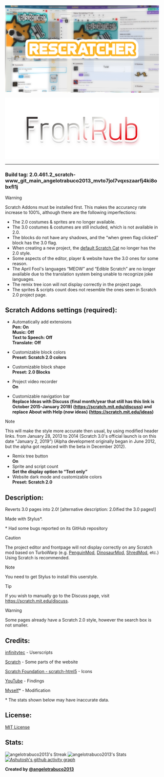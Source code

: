 ![Preview](https://raw.githubusercontent.com/gliczide/Rescratcher/main/preview.png)
<p align="center">
  <img src="https://github.com/angelotrabuco2013/temp/raw/main/FrontRub.svg" alt="FrontRub logo for New Year 2024"/>
</p>

---

### Build tag: 2.0.461.2_scratch-www_git_main_angelotrabuco2013_mvto7jol7vqxszaarfj4ki8obxfl1j

> [!WARNING]  
> Scratch Addons must be installed first. This makes the accurancy rate increase to 100%, although there are the following imperfections:
+ The 2.0 costumes &amp; sprites are no longer available.
+ The 3.0 costumes &amp; costumes are still included, which is not available in 2.0.
+ The blocks do not have any shadows, and the <q>when green flag clicked</q> block has the 3.0 flag.
+ When creating a new project, the <a href="https://en.scratch-wiki.info/wiki/Scratch_Cat">default Scratch Cat</a> no longer has the 2.0 style.
+ Some aspects of the editor, player &amp; website have the 3.0 ones for some reason.
+ The April Fool&apos;s languages <q>MEOW</q> and <q>Edible Scratch</q> are no longer available due to the translation system being unable to recognize joke languages.
+ The remix tree icon will not display correctly in the project page.
+ The sprites &amp; scripts count does not resemble the ones seen in Scratch 2.0 project page.

## Scratch Addons settings (required):
+ Automatically add extensions <br/>
**Pen: On** <br/>
  **Music: Off** <br/>
  **Text to Speech: Off** <br/>
  **Translate: Off**
  
+ Customizable block colors <br/>
**Preset: Scratch 2.0 colors**
+ Customizable block shape <br/>
**Preset: 2.0 Blocks** <br/>
+ Project video recorder <br/>
**On** <br/>
+ Customizable navigation bar <br/>
**Replace Ideas with Discuss (final month/year that still has this link is October 2015-January 2019) (https://scratch.mit.edu/discuss) and replace About with Help (now ideas) (https://scratch.mit.edu/ideas)**
> [!NOTE]  
> This will make the style more accurate then usual, by using modified header links. from January 28, 2013 to 2014 (Scratch 3.0's official launch is on this date <q>January 2, 2019</q>) (Alpha development originally began in June 2012, but the alpha got replaced with the beta in December 2012).
+ Remix tree button <br/>
**On** <br/>
+ Sprite and script count <br/>
**Set the display option to <q>Text only</q>** <br/>
+ Website dark mode and customizable colors <br/>
**Preset: Scratch 2.0**

## Description: 
Reverts 3.0 pages into 2.0! [alternative description: 2.0ified the 3.0 pages!]

Made with Stylus&ast;.

&ast; Had some bugs reported on its GitHub repository

> [!CAUTION]
> The project editor and frontpage will not display correctly on any Scratch mod based on TurboWarp (e.g. <a href="https://studio.penguinmod.com/editor.html">PenguinMod</a>, <a href="https://dinosaurmod.github.io/editor.html">DinosaurMod</a>, <a href="https://shredmod.is-an.app/editor.html">ShredMod</a>, etc.) Using Scratch is recommended.

> [!NOTE]  
> You need to get Stylus to install this userstyle.

> [!TIP]
> If you wish to manually go to the Discuss page, visit <https://scratch.mit.edu/discuss>.

> [!WARNING]  
> Some pages already have a Scratch 2.0 style, however the search box is not smaller.


## Credits:

[infinitytec](https://github.com/infinitytec) - Userscripts

[Scratch](https://scratch.mit.edu) - Some parts of the website

[Scratch Foundation - scratch-html5](https://github.com/scratchfoundation/scratch-html5) - Icons

[YouTube](https://youtube.com) - Findings

<a href="https://github.com/angelotrabuco2013">Myself</a>&ast; - Modification

&ast; The stats shown below may have inaccurate data.

## License:
<a href="https://raw.githubusercontent.com/angelotrabuco2013/scratch-www/main/LICENSE">MIT License</a>

## Stats:
![angelotrabuco2013's Streak](https://github-readme-streak-stats.herokuapp.com/?user=angelotrabuco2013&theme=default&hide_border=true)
![angelotrabuco2013's Stats](https://github-readme-stats.vercel.app/api?username=angelotrabuco2013&theme=default&show_icons=true&hide_border=true&count_private=true)
[![Ashutosh's github activity graph](https://github-readme-activity-graph.vercel.app/graph?username=angelotrabuco2013&bg_color=ffffff&color=8fd697&line=8fd697&point=46b46c&area=true&hide_border=true)](https://github.com/ashutosh00710/github-readme-activity-graph)

**Created by <a href="https://github.com/angelotrabuco2013">&commat;angelotrabuco2013</a>**
